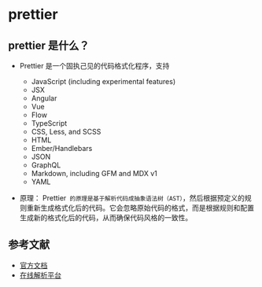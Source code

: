 # prettier

## prettier 是什么？

- Prettier 是一个固执己见的代码格式化程序，支持

  - JavaScript (including experimental features)
  - JSX
  - Angular
  - Vue
  - Flow
  - TypeScript
  - CSS, Less, and SCSS
  - HTML
  - Ember/Handlebars
  - JSON
  - GraphQL
  - Markdown, including GFM and MDX v1
  - YAML

- 原理： Prettier` 的原理是基于解析代码成抽象语法树（AST）`，然后根据预定义的规则重新生成格式化后的代码。它会忽略原始代码的格式，而是根据规则和配置生成新的格式化后的代码，从而确保代码风格的一致性。

## 参考文献

- [官方文档](https://prettier.io/docs/en/)
- [在线解析平台](https://prettier.io/playground/)
